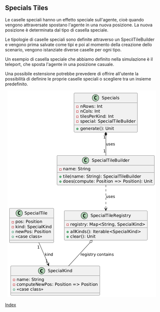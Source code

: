 ## Specials Tiles

Le caselle speciali hanno un effetto speciale sull'agente,
cioè quando vengono attraversate spostano l'agente in una nuova posizione. 
La nuova posizione è determinata dal tipo di casella speciale. 

Le tipologie di caselle speciali sono definite attraverso un SpecilTileBuilder  
e vengono prima salvate come tipi e poi al momento della creazione dello scenario,
vengono istanziate diverse caselle per ogni tipo.

Un esempio di casella speciale che abbiamo definito nella simulazione è 
il teleport, che sposta l'agente in una posizione casuale.

Una possibile estensione potrebbe prevedere di offrire all'utente 
la possibilità di definire le proprie caselle speciali o scegliere tra 
un insieme predefinito.

<p align="center">
  <img src="../resources/specials.png" alt="Special Tiles" title="Special Tiles" />
</p>

[Index](../index.md)
